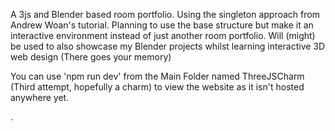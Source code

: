 A 3js and Blender based room portfolio.
Using the singleton approach from Andrew Woan's tutorial. 
Planning to use the base structure but make it an interactive environment instead of just another room portfolio.
Will (might) be used to also showcase my Blender projects whilst learning interactive 3D web design (There goes your memory)

You can use 'npm run dev' from the Main Folder named ThreeJSCharm (Third attempt, hopefully a charm) to view the website as it isn't hosted anywhere yet.


.
